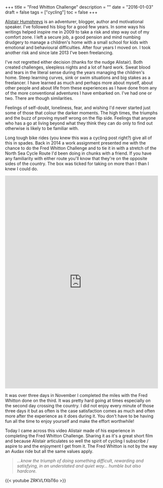 +++
title = "Fred Whitton Challenge"
description = ""
date = "2016-01-03"
draft = false
tags = ["cycling"]
toc = false
+++

[Alistair Humphreys](https://alastairhumphreys.com/adventures/) is an adventurer, blogger, author and motivational speaker. I've followed his blog for a good few years. In some ways his writings helped inspire me in 2009 to take a risk and step way out of my comfort zone. I left a secure job, a good pension and mind numbing drudgery to manage a children's home with a small school for kids with emotional and behavioural difficulties. After four years I moved on. I took another risk and since late 2013 I've been freelancing.

I've not regretted either decision (thanks for the nudge Alistair). Both created challenges, sleepless nights and a lot of hard work. Sweat blood and tears in the literal sense during the years managing the children's home. Steep learning curves, sink or swim situations and big stakes as a freelancer. I have learned as much and perhaps more about myself, about other people and about life from these experiences as I have done from any of the more conventional adventures I have embarked on. I've had one or two. There are though similarities.

Feelings of self-doubt, loneliness, fear, and wishing I'd never started just some of those that colour the darker moments. The high times, the triumphs and the buzz of proving myself wrong on the flip side. Feelings that anyone who has a go at living beyond what they think they can do only to find out otherwise is likely to be familiar with.

Long tough bike rides (you knew this was a cycling post right?) give all of this in spades. Back in 2014 a work assignment presented me with the chance to do the Fred Whitton Challenge and to tie it in with a stretch of the North Sea Cycle Route I'd been doing in chunks with a friend. If you have any familiarity with either route you'll know that they're on the opposite sides of the country. The box was ticked for taking on more than I than I knew I could do.

<iframe src="https://ridewithgps.com/embeds?type=trip&id=21153568&metricUnits=true&sampleGraph=true&distanceMarkers=true&showPhotos=true" style="width: 1px; min-width: 100%; height: 700px; border: none;" scrolling="no"></iframe>

It was over three days in November I completed the miles with the Fred Whitton done on the third. It was pretty hard going at times especially on the second day crossing the country. I did not enjoy every minute of those three days it but as often is the case satisfaction comes as much and often more after the experience as it does during it. You don't have to be having fun all the time to enjoy yourself and make the effort worthwhile!

Today I came across this video Alistair made of his experience in completing the Fred Whitton Challenge. Sharing it as it's a great short film and because Alistair articulates so well the spirit of cycling I subscribe / aspire to and the enjoyment I get from it. The Fred Whitton is not by the way an Audax ride but all the same values apply.

> *...know the triumph of doing something difficult, rewarding and satisfying, in an understated and quiet way... humble but also hardcore.*


{{< youtube ZRKVLfXbT6o >}}